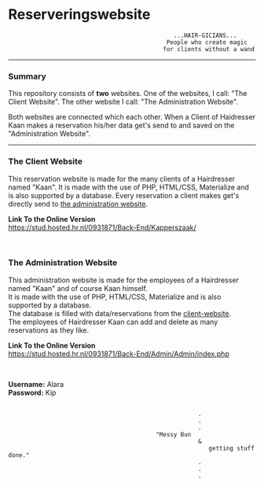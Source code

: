 # Reserveringswebsite
```
                                               ...HAIR-GICIANS...
                                             People who create magic
                                            for clients without a wand
```

---


### Summary
This repository consists of **two** websites. 
One of the websites, I call: "The Client Website".
The other website I call: "The Administration Website". 

Both websites are connected which each other. 
When a Client of Haidresser Kaan makes a reservation his/her 
data get's send to and saved on the "Administration Website". 


---

### The Client Website
This reservation website is made for the many clients of a Hairdresser named "Kaan". It is made with the use of PHP, HTML/CSS, Materialize and is also supported by a database. Every reservation a client makes get's directly send to [the administration website](https://stud.hosted.hr.nl/0931871/Back-End/Admin/Admin/index.php).

**Link To the Online Version <br>**
https://stud.hosted.hr.nl/0931871/Back-End/Kapperszaak/

<br>

### The Administration Website
This administration website is made for the employees of a Hairdresser named "Kaan" and of course Kaan himself.<br>
It is made with the use of PHP, HTML/CSS, Materialize and is also supported by a database. <br>
The database is filled with data/reservations from the [client-website](https://stud.hosted.hr.nl/0931871/Back-End/Kapperszaak/). <br>
The employees of Hairdresser Kaan can add and delete as many reservations as they like. <br>

**Link To the Online Version** <br>
https://stud.hosted.hr.nl/0931871/Back-End/Admin/Admin/index.php

<br>

**Username:**  Alara <br>
**Password:**  Kip
```

                                                      .
                                                      .
                                                      .
                                          "Messy Bun
                                                      &
                                                         getting stuff done."
                                                      .
                                                      .
                                                      .


```


